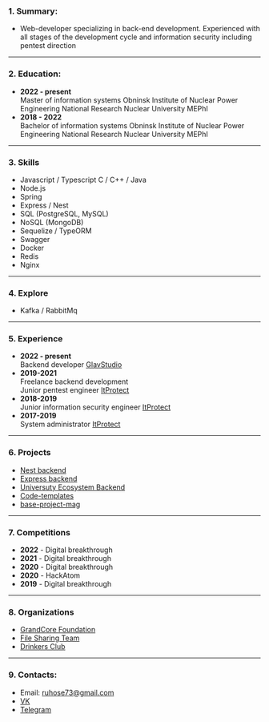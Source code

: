 ### 1. Summary: ###
* Web-developer specializing in back-end development. Experienced with all stages of the development cycle and information security including pentest direction

---
### 2. Education: ###
*  **2022 - present**  
Master of information systems Obninsk Institute of Nuclear Power Engineering National Research Nuclear University MEPhI
*  **2018 - 2022**  
Bachelor of information systems Obninsk Institute of Nuclear Power Engineering National Research Nuclear University MEPhI

---
### 3. Skills ###
*  Javascript / Typescript C / C++ / Java
*  Node.js
*  Spring
*  Express / Nest
*  SQL (PostgreSQL, MySQL)
*  NoSQL (MongoDB)
*  Sequelize / TypeORM
*  Swagger
*  Docker
*  Redis
*  Nginx

---
### 4. Explore ###

*  Kafka / RabbitMq

---
### 5. Experience ###
*  **2022 - present**  
Backend developer [GlavStudio](http://glstd.pro/)
*  **2019-2021**  
Freelance backend development  
Junior pentest engineer [ItProtect](https://itprotect.ru/)
*  **2018-2019**  
Junior information security engineer [ItProtect](https://itprotect.ru/)
*  **2017-2019**  
System administrator [ItProtect](https://itprotect.ru/)

---
### 6. Projects ###
*  [Nest backend](https://github.com/ruhose73/test-backend-nest)
*  [Express backend](https://github.com/ruhose73/test-backend)
*  [Universuty Ecosystem Backend](https://github.com/ruhose73/university-ecosystem-back)
*  [Code-templates](https://github.com/ruhose73/Code-templates)
*  [base-project-mag](https://github.com/ruhose73/base-project-mag)

---
### 7. Competitions ###
*  **2022** - Digital breakthrough
*  **2021** - Digital breakthrough
*  **2020** - Digital breakthrough
*  **2020** - HackAtom
*  **2019** - Digital breakthrough

---
### 8. Organizations ###
*  [GrandCore Foundation](https://github.com/grandcore)
*  [File Sharing Team](https://github.com/file-sharing-erp-team)
*  [Drinkers Club](https://github.com/drinkers-group)

---
### 9. Contacts: ###
*  Email: ruhose73@gmail.com
*  [VK](https://vk.com/chegevarys)
*  [Telegram](https://t.me/Toropcha)
